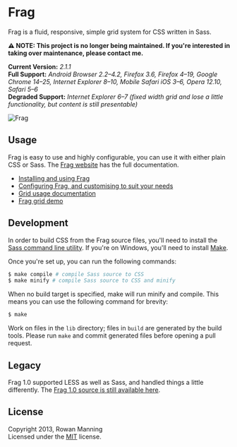 
Frag
====

Frag is a fluid, responsive, simple grid system for CSS written in Sass.

**⚠️ NOTE: This project is no longer being maintained. If you're interested in taking over maintenance, please contact me.**

**Current Version:** *2.1.1*  
**Full Support:** *Android Browser 2.2–4.2, Firefox 3.6, Firefox 4–19, Google Chrome 14–25, Internet Explorer 8–10, Mobile Safari iOS 3–6, Opera 12.10, Safari 5–6*  
**Degraded Support:** *Internet Explorer 6–7 (fixed width grid and lose a little functionality, but content is still presentable)*

![Frag][logo]


Usage
-----

Frag is easy to use and highly configurable, you can use it with either plain CSS or Sass. The [Frag website][frag] has the full documentation.

* [Installing and using Frag][frag-install]
* [Configuring Frag, and customising to suit your needs][frag-config]
* [Grid usage documentation][frag-docs]
* [Frag grid demo][frag-demo]


Development
-----------

In order to build CSS from the Frag source files, you'll need to install the [Sass command line utility][sass]. If you're on Windows, you'll need to install [Make][make].

Once you're set up, you can run the following commands:

```sh
$ make compile # compile Sass source to CSS
$ make minify # compile Sass source to CSS and minify
```

When no build target is specified, make will run minify and compile. This means you can use the following command for brevity:

```sh
$ make
```

Work on files in the `lib` directory; files in `build` are generated by the build tools. Please run `make` and commit generated files before opening a pull request.


Legacy
------

Frag 1.0 supported LESS as well as Sass, and handled things a little differently. The [Frag 1.0 source is still available here][1x].


License
-------

Copyright 2013, Rowan Manning  
Licensed under the [MIT][mit] license.



[1x]: https://github.com/rowanmanning/frag/tree/1.x
[frag]: https://rowanmanning.github.io/frag/
[frag-install]: https://rowanmanning.github.io/frag/docs/install/
[frag-config]: https://rowanmanning.github.io/frag/docs/config/
[frag-docs]: https://rowanmanning.github.io/frag/docs/
[frag-demo]: https://rowanmanning.github.io/frag/demo/
[logo]: https://rowanmanning.github.io/frag/media/logo.png
[make]: http://gnuwin32.sourceforge.net/packages/make.htm
[mit]: http://opensource.org/licenses/mit-license.php
[sass]: http://sass-lang.com/download.html
